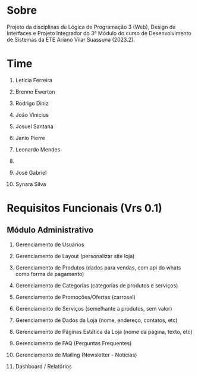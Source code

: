 # Sobre
Projeto da disciplinas de Lógica de Programação 3 (Web), Design de Interfaces e Projeto Integrador do 3ª Módulo do curso de Desenvolvimento de Sistemas da ETE Ariano Vilar Suassuna (2023.2).

# Time

1. Letícia Ferreira

2. Brenno Ewerton

3. Rodrigo Diniz

4. João Vinicius

5. Josuel Santana

6. Janio Pierre

7. Leonardo Mendes

8.

9. José Gabriel

10. Synara Silva

# Requisitos Funcionais (Vrs 0.1)

## Módulo Administrativo

1) Gerenciamento de Usuários

2) Gerenciamento de Layout (personalizar site loja)

3) Gerenciamento de Produtos (dados para vendas, com api do whats como forma de pagamento)

4) Gerenciamento de Categorias (categorias de produtos e serviços)

5) Gerenciamento de Promoções/Ofertas (carrosel)

6) Gerenciamento de Serviços (semelhante a produtos, sem valor)

7) Gerenciamento de Dados da Loja (nome, endereço, contatos, etc)

8) Gerenciamento de Páginas Estática da Loja (nome da página, texto, etc)

9) Gerenciamento de FAQ (Perguntas Frequentes)  

10) Gerenciamento de Mailing (Newsletter - Notícias)

11) Dashboard / Relatórios

